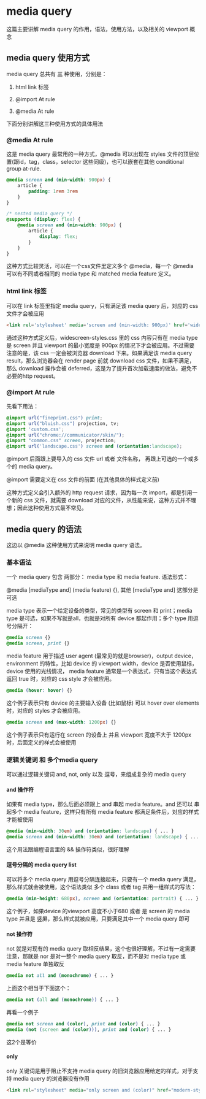 # media query

这篇主要讲解 media query 的作用，语法，使用方法，以及相关的 viewport 概念

## media query 使用方式

media query 总共有 __三__ 种使用，分别是：

1. html link 标签

1. @import At rule

1. @media At rule

下面分别讲解这三种使用方式的具体用法

### @media At rule

这是 media query 最常用的一种方式，@media 可以出现在 styles 文件的顶层位置(跟id，tag，class，selector 这些同级)，也可以嵌套在其他 conditional group at-rule.

```css
@media screen and (min-width: 900px) {
    article {
        padding: 1rem 3rem
    }
}

/* nested media query */
@supports (display: flex) {
    @media screen and (min-width: 900px) {
        article {
            display: flex;
        }
    }
}
```

这种方式比较灵活，可以在一个css文件里定义多个 @media，每一个 @media 可以有不同或者相同的 media type 和 matched media feature 定义。

### html link 标签

可以在 link 标签里指定 media query，只有满足该 media query 后，对应的 css 文件才会被应用

```html
<link rel='stylesheet' media='screen and (min-width: 900px)' href='widescreen-styles.css'/>
```

通过这种方式定义后，widescreen-styles.css 里的 css 内容只有在 media type 是 screen 并且 viewport 的最小宽度是 900px 的情况下才会被应用。不过需要注意的是，该 css 一定会被浏览器 download 下来。如果满足该 media query result，那么浏览器会在 render page 前就 download css 文件，如果不满足，那么 download 操作会被 deferred，这是为了提升首次加载速度的做法，避免不必要的http request。

### @import At rule

先看下用法：

```css
@import url("fineprint.css") print;
@import url("bluish.css") projection, tv;
@import 'custom.css';
@import url("chrome://communicator/skin/");
@import "common.css" screen, projection;
@import url('landscape.css') screen and (orientation:landscape);
```

@import 后面跟上要导入的 css 文件 url 或者 文件名称， 再跟上可选的一个或多个的 media query。

@import 需要定义在 css 文件的前面 (在其他具体的样式定义前)

这种方式定义会引入额外的 http request 请求，因为每一次 import，都是引用一个新的 css 文件，就需要 download 对应的文件，从性能来说，这种方式并不理想；因此这种使用方式最不常见。

## media query 的语法

这边以 @media 这种使用方式来说明 media query 语法。

### 基本语法

一个 media query 包含 两部分： media type 和 media feature. 语法形式：

@media [mediaType and] (media feature) {}, 其他 [mediaType and] 这部分是可选

media type 表示一个给定设备的类型，常见的类型有 screen 和 print；media type 是可选，如果不写就是all，也就是对所有 device 都起作用；多个 type 用逗号分隔开：

```css
@media screen {}
@media screen, print {}
```

media feature 用于描述 user agent (最常见的就是browser)，output device，environment 的特性，比如 device 的 viewport width，device 是否使用鼠标，device 使用的光线情况，
media feature 通常是一个表达式，只有当这个表达式返回 true 时，对应的 css style 才会被应用。

```css
@media (hover: hover) {}
```

这个例子表示只有 device 的主要输入设备 (比如鼠标) 可以 hover over elements 时，对应的 styles 才会被应用。

```css
@media screen and (max-width: 1200px) {}
```

这个例子表示只有运行在 screen 的设备上 并且 viewport 宽度不大于 1200px 时，后面定义的样式会被使用

### 逻辑关键词 和 多个media query

可以通过逻辑关键词 and, not, only 以及 逗号，来组成复杂的 media query

#### and 操作符

如果有 media type，那么后面必须跟上 and 串起 media feature。and 还可以 串起多个 media feature，这样只有所有 media feature 都满足条件后，对应的样式才能被使用

```css
@media (min-width: 30em) and (orientation: landscape) { ... }
@media screen and (min-width: 30em) and (orientation: landscape) { ...  }
```

这个用法跟编程语言里的 && 操作符类似，很好理解

#### 逗号分隔的 media query list

可以将多个 media query 用逗号分隔连接起来，只要有一个 media query 满足，那么样式就会被使用，这个语法类似 多个 class 或者 tag 共用一组样式的写法：

```css
@media (min-height: 680px), screen and (orientation: portrait) { ... }
```

这个例子，如果device 的viewport 高度不小于680 或者 是 screen 的 media type 并且是 竖屏，那么样式就被应用，只要满足其中一个 media query 即可

#### not 操作符

not 就是对现有的 media query 取相反结果，这个也很好理解，不过有一定需要注意，那就是 nor 是对一整个 media query 取反，而不是对 media type 或 media feature 单独取反

```css
@media not all and (monochrome) { ... }
```

上面这个相当于下面这个：

```css
@media not (all and (monochrome)) { ... }
```

再看一个例子

```css
@media not screen and (color), print and (color) { ... }
@media (not (screen and (color))), print and (color) { ... }
```

这2个是等价

#### only

only 关键词是用于阻止不支持 media query 的旧浏览器应用给定的样式，对于支持 media query 的浏览器没有作用

```html
<link rel="stylesheet" media="only screen and (color)" href="modern-styles.css" />
```
